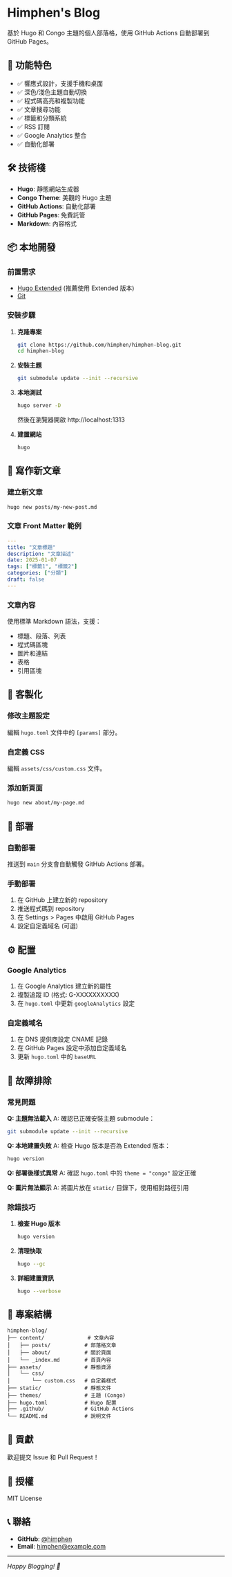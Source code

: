 # Himphen's Blog

基於 Hugo 和 Congo 主題的個人部落格，使用 GitHub Actions 自動部署到 GitHub Pages。

## 🚀 功能特色

- ✅ 響應式設計，支援手機和桌面
- ✅ 深色/淺色主題自動切換
- ✅ 程式碼高亮和複製功能
- ✅ 文章搜尋功能
- ✅ 標籤和分類系統
- ✅ RSS 訂閱
- ✅ Google Analytics 整合
- ✅ 自動化部署

## 🛠️ 技術棧

- **Hugo**: 靜態網站生成器
- **Congo Theme**: 美觀的 Hugo 主題
- **GitHub Actions**: 自動化部署
- **GitHub Pages**: 免費託管
- **Markdown**: 內容格式

## 📦 本地開發

### 前置需求

- [Hugo Extended](https://gohugo.io/installation/) (推薦使用 Extended 版本)
- [Git](https://git-scm.com/)

### 安裝步驟

1. **克隆專案**
   ```bash
   git clone https://github.com/himphen/himphen-blog.git
   cd himphen-blog
   ```

2. **安裝主題**
   ```bash
   git submodule update --init --recursive
   ```

3. **本地測試**
   ```bash
   hugo server -D
   ```
   然後在瀏覽器開啟 http://localhost:1313

4. **建置網站**
   ```bash
   hugo
   ```

## 📝 寫作新文章

### 建立新文章
```bash
hugo new posts/my-new-post.md
```

### 文章 Front Matter 範例
```yaml
---
title: "文章標題"
description: "文章描述"
date: 2025-01-07
tags: ["標籤1", "標籤2"]
categories: ["分類"]
draft: false
---
```

### 文章內容
使用標準 Markdown 語法，支援：
- 標題、段落、列表
- 程式碼區塊
- 圖片和連結
- 表格
- 引用區塊

## 🎨 客製化

### 修改主題設定
編輯 `hugo.toml` 文件中的 `[params]` 部分。

### 自定義 CSS
編輯 `assets/css/custom.css` 文件。

### 添加新頁面
```bash
hugo new about/my-page.md
```

## 🚀 部署

### 自動部署
推送到 `main` 分支會自動觸發 GitHub Actions 部署。

### 手動部署
1. 在 GitHub 上建立新的 repository
2. 推送程式碼到 repository
3. 在 Settings > Pages 中啟用 GitHub Pages
4. 設定自定義域名 (可選)

## ⚙️ 配置

### Google Analytics
1. 在 Google Analytics 建立新的屬性
2. 複製追蹤 ID (格式: G-XXXXXXXXXX)
3. 在 `hugo.toml` 中更新 `googleAnalytics` 設定

### 自定義域名
1. 在 DNS 提供商設定 CNAME 記錄
2. 在 GitHub Pages 設定中添加自定義域名
3. 更新 `hugo.toml` 中的 `baseURL`

## 🔧 故障排除

### 常見問題

**Q: 主題無法載入**
A: 確認已正確安裝主題 submodule：
```bash
git submodule update --init --recursive
```

**Q: 本地建置失敗**
A: 檢查 Hugo 版本是否為 Extended 版本：
```bash
hugo version
```

**Q: 部署後樣式異常**
A: 確認 `hugo.toml` 中的 `theme = "congo"` 設定正確

**Q: 圖片無法顯示**
A: 將圖片放在 `static/` 目錄下，使用相對路徑引用

### 除錯技巧

1. **檢查 Hugo 版本**
   ```bash
   hugo version
   ```

2. **清理快取**
   ```bash
   hugo --gc
   ```

3. **詳細建置資訊**
   ```bash
   hugo --verbose
   ```

## 📁 專案結構

```
himphen-blog/
├── content/              # 文章內容
│   ├── posts/           # 部落格文章
│   ├── about/           # 關於頁面
│   └── _index.md        # 首頁內容
├── assets/              # 靜態資源
│   └── css/
│       └── custom.css   # 自定義樣式
├── static/              # 靜態文件
├── themes/              # 主題 (Congo)
├── hugo.toml            # Hugo 配置
├── .github/             # GitHub Actions
└── README.md            # 說明文件
```

## 🤝 貢獻

歡迎提交 Issue 和 Pull Request！

## 📄 授權

MIT License

## 📞 聯絡

- **GitHub**: [@himphen](https://github.com/himphen)
- **Email**: himphen@example.com

---

*Happy Blogging! 🎉* 